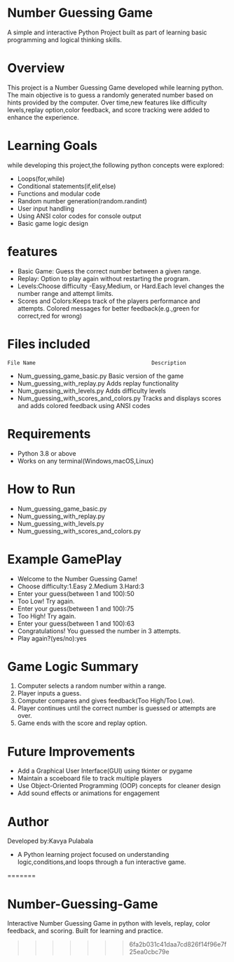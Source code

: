 
# Number Guessing Game
   A simple and interactive Python Project built as part of learning basic programming and logical thinking skills.

# Overview
   This project is a Number Guessing Game developed while learning python. The main objective is to guess a randomly generated number based on hints provided by the computer. Over time,new features like difficulty levels,replay option,color feedback, and score tracking were added to enhance the experience.

# Learning Goals
   while developing this project,the following python concepts were explored:
   - Loops(for,while) 
   - Conditional statements(if,elif,else)
   - Functions and modular code
   - Random number generation(random.randint)
   - User input handling
   - Using ANSI color codes for console output
   - Basic game logic design
# features
   - Basic Game: Guess the correct number between a given range.
   - Replay: Option to play again without restarting the program.
   - Levels:Choose difficulty -Easy,Medium, or Hard.Each  level changes the number range and attempt limits.
   - Scores and Colors:Keeps track of the players performance and attempts. Colored messages for better feedback(e.g.,green for correct,red for wrong)
# Files included
    File Name                                     Description  
  - Num_guessing_game_basic.py                   Basic version of the game
  - Num_guessing_with_replay.py                  Adds replay functionality
  - Num_guessing_with_levels.py                  Adds difficulty levels
  - Num_guessing_with_scores_and_colors.py       Tracks and displays scores and adds colored feedback using ANSI codes
# Requirements
   - Python 3.8 or above
   - Works on any terminal(Windows,macOS,Linux)  
# How to Run
  - Num_guessing_game_basic.py                  
  - Num_guessing_with_replay.py
  - Num_guessing_with_levels.py                                    
  - Num_guessing_with_scores_and_colors.py 
# Example GamePlay
  - Welcome to the Number Guessing Game!
  - Choose difficulty:1.Easy 2.Medium 3.Hard:3
  - Enter your guess(between 1 and 100):50
  - Too Low! Try again.
  - Enter your guess(between 1 and 100):75
  - Too High! Try again.
  - Enter your guess(between 1 and 100):63
  - Congratulations! You guessed the number in 3 attempts.
  - Play again?(yes/no):yes
# Game Logic Summary
   1. Computer selects a random number within a range.
   2. Player inputs a guess.
   3. Computer compares and gives feedback(Too High/Too Low).
   4. Player continues until the correct number is guessed or attempts are over.
   5. Game ends with the score and replay option.
# Future Improvements
   - Add a Graphical User Interface(GUI) using tkinter or pygame
   - Maintain a scoeboard file to track multiple players
   - Use Object-Oriented Programming (OOP) concepts for cleaner design
   - Add sound effects or animations for engagement

# Author
   Developed by:Kavya Pulabala
   - A Python learning project focused on understanding logic,conditions,and loops through a fun interactive game.  




        
=======
# Number-Guessing-Game
Interactive Number Guessing Game in python with levels, replay, color feedback, and scoring. Built for learning and practice.
>>>>>>> 6fa2b031c41daa7cd826f14f96e7f25ea0cbc79e
